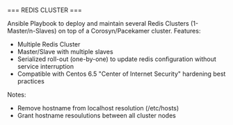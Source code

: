 
=== REDIS CLUSTER ===

Ansible Playbook to deploy and maintain several Redis Clusters (1-Master/n-Slaves) on top of a Corosyn/Pacekamer cluster. Features:
  - Multiple Redis Cluster
  - Master/Slave with multiple slaves
  - Serialized roll-out (one-by-one) to update redis configuration without service interruption
  - Compatible with Centos 6.5 "Center of Internet Security" hardening best practices


Notes:
- Remove hostname from localhost resolution (/etc/hosts)
- Grant hostname resoulutions between all cluster nodes
